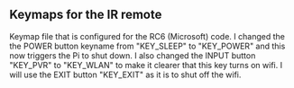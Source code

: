 ## Keymaps for the IR remote

Keymap file that is configured for the RC6 (Microsoft) code.  I changed the the POWER button keyname from "KEY_SLEEP" to "KEY_POWER" and this now triggers the Pi to shut down. I also changed the INPUT button "KEY_PVR" to "KEY_WLAN" to make it clearer that this key turns on wifi. I will use the EXIT button "KEY_EXIT" as it is to shut off the wifi.
